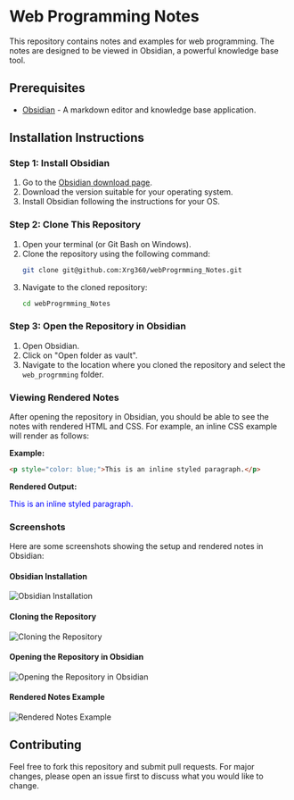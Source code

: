 # Web Programming Notes

This repository contains notes and examples for web programming. The notes are designed to be viewed in Obsidian, a powerful knowledge base tool.

## Prerequisites

- [Obsidian](https://obsidian.md/) - A markdown editor and knowledge base application.

## Installation Instructions

### Step 1: Install Obsidian

1. Go to the [Obsidian download page](https://obsidian.md/download).
2. Download the version suitable for your operating system.
3. Install Obsidian following the instructions for your OS.

### Step 2: Clone This Repository

1. Open your terminal (or Git Bash on Windows).
2. Clone the repository using the following command:
   ```bash
   git clone git@github.com:Xrg360/webProgrmming_Notes.git
   ```
3. Navigate to the cloned repository:
   ```bash
   cd webProgrmming_Notes
   ```

### Step 3: Open the Repository in Obsidian

1. Open Obsidian.
2. Click on "Open folder as vault".
3. Navigate to the location where you cloned the repository and select the `web_progrmming` folder.

### Viewing Rendered Notes

After opening the repository in Obsidian, you should be able to see the notes with rendered HTML and CSS. For example, an inline CSS example will render as follows:

**Example:**
```html
<p style="color: blue;">This is an inline styled paragraph.</p>
```

**Rendered Output:**
<p style="color: blue;">This is an inline styled paragraph.</p>

### Screenshots

Here are some screenshots showing the setup and rendered notes in Obsidian:

#### Obsidian Installation

![Obsidian Installation](images/obsidian_installation.png)

#### Cloning the Repository

![Cloning the Repository](images/clone_repository.png)

#### Opening the Repository in Obsidian

![Opening the Repository in Obsidian](images/opening_vault.png)

#### Rendered Notes Example

![Rendered Notes Example](images/rendered_notes.png)

## Contributing

Feel free to fork this repository and submit pull requests. For major changes, please open an issue first to discuss what you would like to change.
